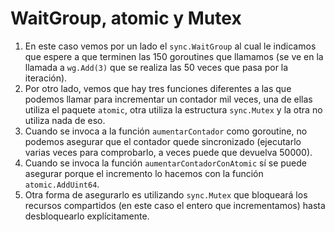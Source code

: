 # WaitGroup, atomic y Mutex

1. En este caso vemos por un lado el `sync.WaitGroup` al cual le indicamos que espere a que terminen las 150 goroutines que llamamos (se ve en la llamada a `wg.Add(3)` que se realiza las 50 veces que pasa por la iteración).  
2. Por otro lado, vemos que hay tres funciones diferentes a las que podemos llamar para incrementar un contador mil veces, una de ellas utiliza el paquete `atomic`, otra utiliza la estructura `sync.Mutex` y la otra no utiliza nada de eso.  
3. Cuando se invoca a la función `aumentarContador` como goroutine, no podemos asegurar que el contador quede sincronizado (ejecutarlo varias veces para comprobarlo, a veces puede que devuelva 50000).  
4. Cuando se invoca la función `aumentarContadorConAtomic` sí se puede asegurar porque el incremento lo hacemos con la función `atomic.AddUint64`.  
5. Otra forma de asegurarlo es utilizando `sync.Mutex` que bloqueará los recursos compartidos (en este caso el entero que incrementamos) hasta desbloquearlo explícitamente.  

